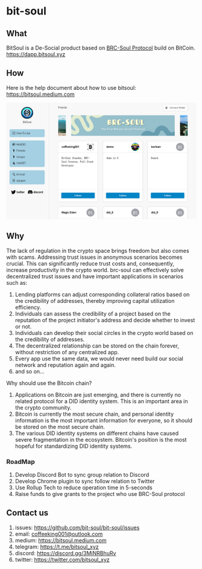 # bit-soul

## What
BitSoul is a De-Social product based on [BRC-Soul Protocol](https://github.com/bit-soul/brc-soul) build on BitCoin.
<https://dapp.bitsoul.xyz>

## How
Here is the help document about how to use bitsoul: <https://bitsoul.medium.com>

![](docs/img/img.jpg)

## Why
The lack of regulation in the crypto space brings freedom but also comes with scams.
Addressing trust issues in anonymous scenarios becomes crucial. This can significantly
reduce trust costs and, consequently, increase productivity in the crypto world.
brc-soul can effectively solve decentralized trust issues and have important
applications in scenarios such as:

1. Lending platforms can adjust corresponding collateral ratios based on the credibility of addresses, thereby improving capital utilization efficiency.
2. Individuals can assess the credibility of a project based on the reputation of the project initiator's address and decide whether to invest or not.
3. Individuals can develop their social circles in the crypto world based on the credibility of addresses.
4. The decentralized relationship can be stored on the chain forever, without restriction of any centralized app.
5. Every app use the same data, we would never need build our social network and reputation again and again.
6. and so on...

Why should use the Bitcoin chain?
1. Applications on Bitcoin are just emerging, and there is currently no related protocol for a DID identity system. This is an important area in the crypto community.
2. Bitcoin is currently the most secure chain, and personal identity information is the most important information for everyone, so it should be stored on the most secure chain.
3. The various DID identity systems on different chains have caused severe fragmentation in the ecosystem. Bitcoin's position is the most hopeful for standardizing DID identity systems.

### RoadMap
1. Develop Discord Bot to sync group relation to Discord
2. Develop Chrome plugin to sync follow relation to Twitter 
3. Use Rollup Tech to reduce operation time in 5-seconds
4. Raise funds to give grants to the project who use BRC-Soul protocol

## Contact us
1. issues: <https://github.com/bit-soul/bit-soul/issues>
2. email: <coffeeking001@outlook.com>
3. medium: <https://bitsoul.medium.com>
4. telegram: <https://t.me/bitsoul_xyz>
5. discord: <https://discord.gg/3MjNRBhuRv>
6. twitter: <https://twitter.com/bitsoul_xyz>